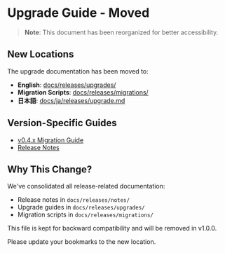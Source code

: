 # Upgrade Guide - Moved

> **Note**: This document has been reorganized for better accessibility.

## New Locations

The upgrade documentation has been moved to:
- **English**: [docs/releases/upgrades/](releases/upgrades/)
- **Migration Scripts**: [docs/releases/migrations/](releases/migrations/)
- **日本語**: [docs/ja/releases/upgrade.md](ja/releases/upgrade.md)

## Version-Specific Guides

- [v0.4.x Migration Guide](releases/migrations/v0.4.x-migration.md)
- [Release Notes](releases/notes/)

## Why This Change?

We've consolidated all release-related documentation:
- Release notes in `docs/releases/notes/`
- Upgrade guides in `docs/releases/upgrades/`
- Migration scripts in `docs/releases/migrations/`

This file is kept for backward compatibility and will be removed in v1.0.0.

Please update your bookmarks to the new location.